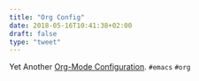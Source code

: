 ```yaml
---
title: "Org Config"
date: 2018-05-16T10:41:38+02:00
draft: false
type: "tweet"
---
```

Yet Another [Org-Mode Configuration](http://www.i3s.unice.fr/~malapert/org/tips/emacs_orgmode.html). `#emacs` `#org`
